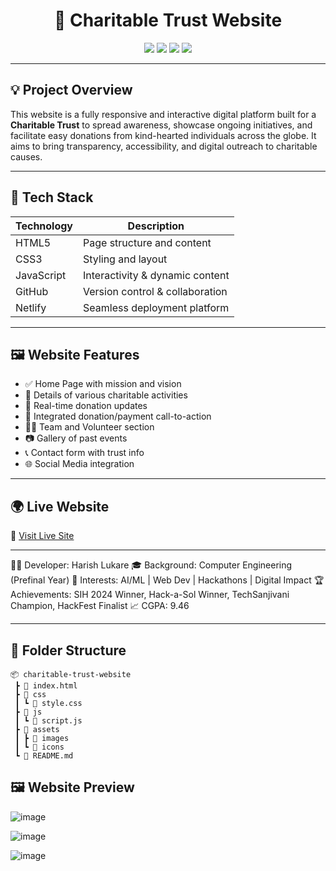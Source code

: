 <h1 align="center">🌟 Charitable Trust Website</h1>

<p align="center">
  <img src="https://img.shields.io/badge/HTML-5-orange.svg" />
  <img src="https://img.shields.io/badge/CSS-3-blue.svg" />
  <img src="https://img.shields.io/badge/JavaScript-ES6-yellow.svg" />
  <img src="https://img.shields.io/badge/Deployment-Netlify-brightgreen.svg" />
</p>

---

## 💡 Project Overview

This website is a fully responsive and interactive digital platform built for a **Charitable Trust** to spread awareness, showcase ongoing initiatives, and facilitate easy donations from kind-hearted individuals across the globe. It aims to bring transparency, accessibility, and digital outreach to charitable causes.

---

## 🧰 Tech Stack

| Technology | Description                     |
|------------|---------------------------------|
| HTML5      | Page structure and content      |
| CSS3       | Styling and layout              |
| JavaScript | Interactivity & dynamic content |
| GitHub     | Version control & collaboration |
| Netlify    | Seamless deployment platform    |

---

## 🖼️ Website Features

- ✅ Home Page with mission and vision
- 🎯 Details of various charitable activities
- 🧾 Real-time donation updates
- 💸 Integrated donation/payment call-to-action
- 🧑‍💼 Team and Volunteer section
- 📷 Gallery of past events
- 📞 Contact form with trust info
- 🌐 Social Media integration

---

## 🌍 Live Website

🔗 [Visit Live Site](https://imdpct.netlify.app)

---



👨‍💻 Developer: Harish Lukare
🎓 Background: Computer Engineering (Prefinal Year)
🎯 Interests: AI/ML | Web Dev | Hackathons | Digital Impact
🏆 Achievements: SIH 2024 Winner, Hack-a-Sol Winner, TechSanjivani Champion, HackFest Finalist
📈 CGPA: 9.46



---

## 📁 Folder Structure

```plaintext
📦 charitable-trust-website
 ┣ 📜 index.html
 ┣ 📂 css
 ┃ ┗ 📜 style.css
 ┣ 📂 js
 ┃ ┗ 📜 script.js
 ┣ 📂 assets
 ┃ ┣ 📂 images
 ┃ ┗ 📂 icons
 ┗ 📜 README.md
```

## 🖼️ Website Preview

![image](https://github.com/user-attachments/assets/bef5bd80-d01f-4973-8a9e-39fa9df54e5f)

![image](https://github.com/user-attachments/assets/fa503e47-ee4d-4b40-b2e4-f810f49afc68)

![image](https://github.com/user-attachments/assets/f883fbd2-cb50-4e8a-8eae-93a7e4ed1756)
